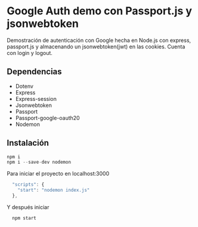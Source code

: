 # Google Auth demo con Passport.js y jsonwebtoken

Demostración de autenticación con Google hecha en Node.js con express, passport.js y almacenando un jsonwebtoken(jwt) en las cookies. Cuenta con login y logout.

## Dependencias

- Dotenv
- Express
- Express-session
- Jsonwebtoken
- Passport
- Passport-google-oauth20
- Nodemon

## Instalación
```javascript
npm i 
npm i --save-dev nodemon
```

Para iniciar el proyecto en localhost:3000
```javascript
  "scripts": {
    "start": "nodemon index.js"
  },
```
Y después iniciar
```javascript
  npm start
```
